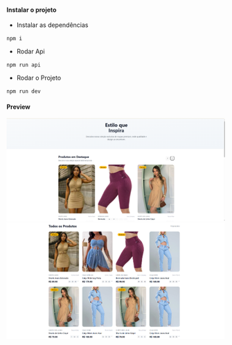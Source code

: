 #### Instalar o projeto

* Instalar as dependências
```
npm i
```

* Rodar Api
```
npm run api
```

* Rodar o Projeto
```
npm run dev
```

#### Preview
<img src="./preview/home.png" alt="">
<br />
<img src="./preview/todos.png" alt="">
